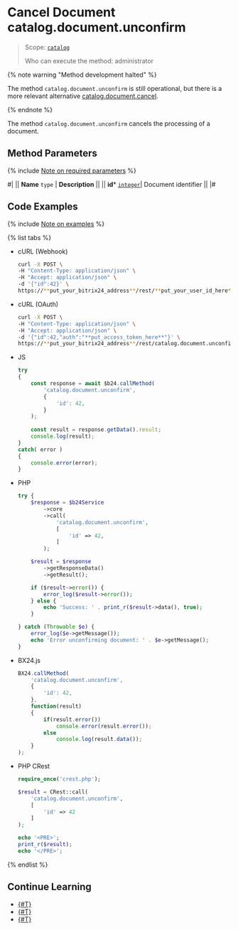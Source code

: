 # Cancel Document catalog.document.unconfirm

> Scope: [`catalog`](../../../scopes/permissions.md)
>
> Who can execute the method: administrator

{% note warning "Method development halted" %}

The method `catalog.document.unconfirm` is still operational, but there is a more relevant alternative [catalog.document.cancel](../catalog-document-cancel.md).

{% endnote %}

The method `catalog.document.unconfirm` cancels the processing of a document.

## Method Parameters

{% include [Note on required parameters](../../../../_includes/required.md) %}

#|
|| **Name**
`type` | **Description** ||
|| **id***
[`integer`](../../../data-types.md)| Document identifier ||
|#

## Code Examples

{% include [Note on examples](../../../../_includes/examples.md) %}

{% list tabs %}

- cURL (Webhook)

    ```bash
    curl -X POST \
    -H "Content-Type: application/json" \
    -H "Accept: application/json" \
    -d '{"id":42}' \
    https://**put_your_bitrix24_address**/rest/**put_your_user_id_here**/**put_your_webhook_here**/catalog.document.unconfirm
    ```

- cURL (OAuth)

    ```bash
    curl -X POST \
    -H "Content-Type: application/json" \
    -H "Accept: application/json" \
    -d '{"id":42,"auth":"**put_access_token_here**"}' \
    https://**put_your_bitrix24_address**/rest/catalog.document.unconfirm
    ```

- JS

    ```js
    try
    {
    	const response = await $b24.callMethod(
    		'catalog.document.unconfirm',
    		{
    			'id': 42,
    		}
    	);
    	
    	const result = response.getData().result;
    	console.log(result);
    }
    catch( error )
    {
    	console.error(error);
    }
    ```

- PHP

    ```php
    try {
        $response = $b24Service
            ->core
            ->call(
                'catalog.document.unconfirm',
                [
                    'id' => 42,
                ]
            );
    
        $result = $response
            ->getResponseData()
            ->getResult();
    
        if ($result->error()) {
            error_log($result->error());
        } else {
            echo 'Success: ' . print_r($result->data(), true);
        }
    
    } catch (Throwable $e) {
        error_log($e->getMessage());
        echo 'Error unconfirming document: ' . $e->getMessage();
    }
    ```

- BX24.js

    ```js
    BX24.callMethod(
        'catalog.document.unconfirm',
        {
            'id': 42,
        },
        function(result)
        {
            if(result.error())
                console.error(result.error());
            else
                console.log(result.data());
        }
    );
    ```

- PHP CRest

    ```php
    require_once('crest.php');

    $result = CRest::call(
        'catalog.document.unconfirm',
        [
            'id' => 42
        ]
    );

    echo '<PRE>';
    print_r($result);
    echo '</PRE>';
    ```

{% endlist %}

## Continue Learning 

- [{#T}](./catalog-document-confirm.md)
- [{#T}](./catalog-document-fields.md)
- [{#T}](./catalog-document-element-fields.md)
